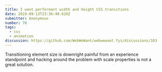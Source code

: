 ```yaml
---
title: I want performant width and height CSS transitions
date: 2019-09-13T23:36:48.620Z
submitter: Anonymous
number: 70
tags:
  - css
  - animation
discussion: https://github.com/WebWeWant/webwewant.fyi/discussions/103
---
```

Transitioning element size is downright painful from an experience standpoint and hacking around the problem with scale properties is not a great solution. 
